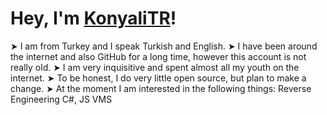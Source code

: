 # Hey, I'm [KonyaliTR](https://github.com/KonyaliTR)! 
➤ I am from Turkey and I speak Turkish and English.
➤ I have been around the internet and also GitHub for a long time, however this account is not really old.
➤ I am very inquisitive and spent almost all my youth on the internet.
➤ To be honest, I do very little open source, but plan to make a change.
➤ At the moment I am interested in the following things: Reverse Engineering C#, JS VMS
